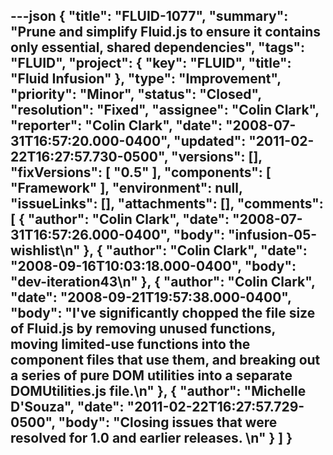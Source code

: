 ---json
{
  "title": "FLUID-1077",
  "summary": "Prune and simplify Fluid.js to ensure it contains only essential, shared dependencies",
  "tags": "FLUID",
  "project": {
    "key": "FLUID",
    "title": "Fluid Infusion"
  },
  "type": "Improvement",
  "priority": "Minor",
  "status": "Closed",
  "resolution": "Fixed",
  "assignee": "Colin Clark",
  "reporter": "Colin Clark",
  "date": "2008-07-31T16:57:20.000-0400",
  "updated": "2011-02-22T16:27:57.730-0500",
  "versions": [],
  "fixVersions": [
    "0.5"
  ],
  "components": [
    "Framework"
  ],
  "environment": null,
  "issueLinks": [],
  "attachments": [],
  "comments": [
    {
      "author": "Colin Clark",
      "date": "2008-07-31T16:57:26.000-0400",
      "body": "infusion-05-wishlist\n"
    },
    {
      "author": "Colin Clark",
      "date": "2008-09-16T10:03:18.000-0400",
      "body": "dev-iteration43\n"
    },
    {
      "author": "Colin Clark",
      "date": "2008-09-21T19:57:38.000-0400",
      "body": "I've significantly chopped the file size of Fluid.js by removing unused functions, moving limited-use functions into the component files that use them, and breaking out a series of pure DOM utilities into a separate DOMUtilities.js file.\n"
    },
    {
      "author": "Michelle D'Souza",
      "date": "2011-02-22T16:27:57.729-0500",
      "body": "Closing issues that were resolved for 1.0 and earlier releases.&#x20;\n"
    }
  ]
}
---

        